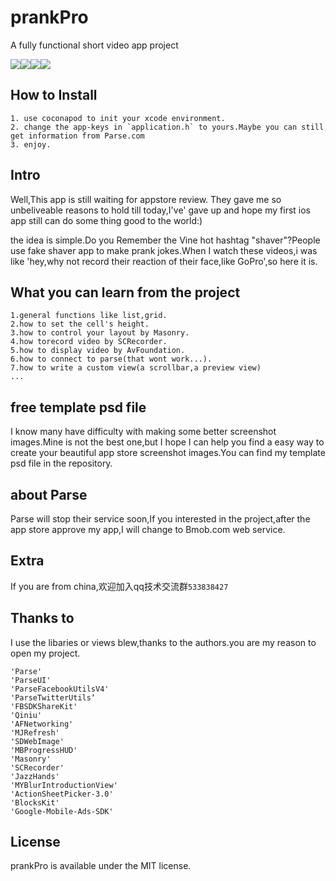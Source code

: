 # prankPro 

A fully functional short video app project


![](http://7xi4vz.com1.z0.glb.clouddn.com/1.png)![](http://7xi4vz.com1.z0.glb.clouddn.com/2.png)![](http://7xi4vz.com1.z0.glb.clouddn.com/3.png)![](http://7xi4vz.com1.z0.glb.clouddn.com/4.png)

## How to Install

    1. use coconapod to init your xcode environment.
    2. change the app-keys in `application.h` to yours.Maybe you can still get information from Parse.com
    3. enjoy.

## Intro

Well,This app is still waiting for appstore review. They gave me so unbeliveable reasons to hold till today,I've' gave up and hope my first ios app still can do some thing good to the world:)

the idea is simple.Do you Remember the Vine hot hashtag "shaver"?People use fake shaver app to make prank jokes.When I watch these videos,i was like 'hey,why not record their reaction of their face,like GoPro',so here it is.

## What you can learn from the project

    1.general functions like list,grid.
    2.how to set the cell's height.
    3.how to control your layout by Masonry.
    4.how torecord video by SCRecorder.
    5.how to display video by AvFoundation.
    6.how to connect to parse(that wont work...).
    7.how to write a custom view(a scrollbar,a preview view)
    ...

## free template psd file

I know many have difficulty with making some better screenshot images.Mine is not the best one,but I hope I can help you find a easy way to create your beautiful app store screenshot images.You can find my template psd file in the repository.

## about Parse

Parse will stop their service soon,If you interested in the project,after the app store approve my app,I will change to Bmob.com web service.

## Extra

If you are from china,欢迎加入qq技术交流群`533838427`  

## Thanks to

I use the libaries or views blew,thanks to the authors.you are my reason to open my project.  

    'Parse'  
    'ParseUI'  
    'ParseFacebookUtilsV4'  
    'ParseTwitterUtils‘  
    'FBSDKShareKit'  
    'Qiniu'  
    'AFNetworking'  
    'MJRefresh'  
    'SDWebImage'  
    'MBProgressHUD'  
    'Masonry'  
    'SCRecorder'  
    'JazzHands'  
    'MYBlurIntroductionView'  
    'ActionSheetPicker-3.0'  
    'BlocksKit'  
    'Google-Mobile-Ads-SDK'
## License

prankPro is available under the MIT license.
